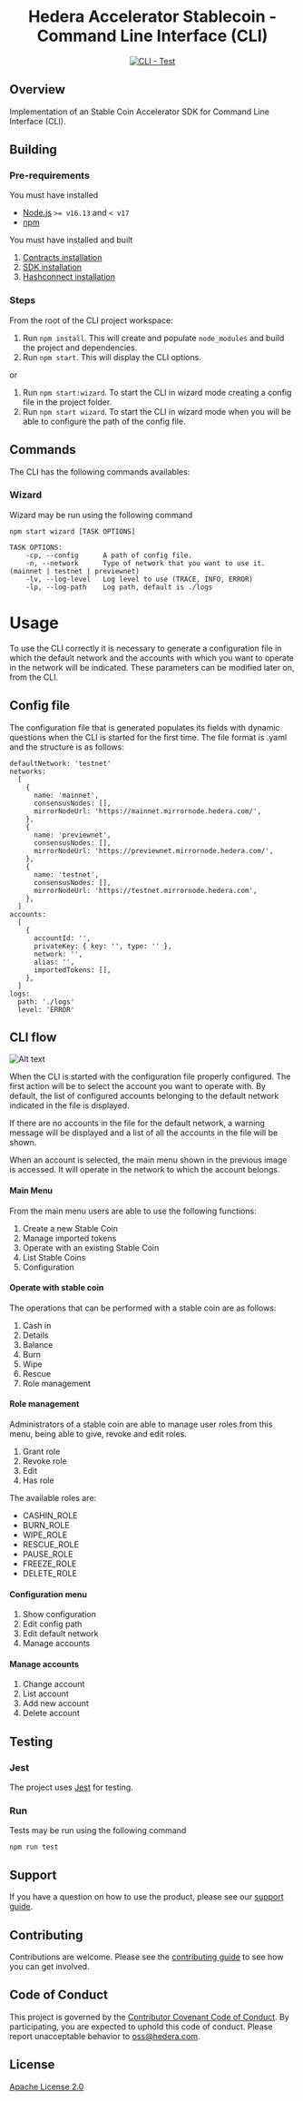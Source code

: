<div align="center">

# Hedera Accelerator Stablecoin - Command Line Interface (CLI)
[![CLI - Test](https://github.com/hashgraph/hedera-accelerator-stablecoin/actions/workflows/cli.test.yml/badge.svg)](https://github.com/hashgraph/hedera-accelerator-stablecoin/actions/workflows/cli.test.yml)
</div>

## Overview

Implementation of an Stable Coin Accelerator SDK for Command Line Interface (CLI).

## Building

### Pre-requirements

You must have installed

- [Node.js](https://nodejs.org/) `>= v16.13` and `< v17`
- [npm](https://www.npmjs.com/)

You must have installed and built

1. [Contracts installation](https://github.com/hashgraph/hedera-accelerator-stablecoin/blob/main/contracts/README.md#installation)
2. [SDK installation](https://github.com/hashgraph/hedera-accelerator-stablecoin/blob/main/sdk/README.md#installation)
3. [Hashconnect installation](https://github.com/hashgraph/hedera-accelerator-stablecoin/blob/main/hashconnect/lib/README.md#installation)

### Steps

From the root of the CLI project workspace:

1. Run `npm install`. This will create and populate `node_modules` and build the project and dependencies.
2. Run `npm start`. This will display the CLI options.

or

1. Run `npm start:wizard`. To start the CLI in wizard mode creating a config file in the project folder.
2. Run `npm start wizard`. To start the CLI in wizard mode when you will be able to configure the path of the config file.

## Commands

The CLI has the following commands availables:

### Wizard

Wizard may be run using the following command

```
npm start wizard [TASK OPTIONS]

TASK OPTIONS:
    -cp, --config      A path of config file.
    -n, --network      Type of network that you want to use it. (mainnet | testnet | previewnet)
    -lv, --log-level   Log level to use (TRACE, INFO, ERROR)
    -lp, --log-path    Log path, default is ./logs
```

# Usage

To use the CLI correctly it is necessary to generate a configuration file in which the default network and the accounts with which you want to operate in the network will be indicated. These parameters can be modified later on, from the CLI.

## Config file

The configuration file that is generated populates its fields with dynamic questions when the CLI is started for the first time.
The file format is .yaml and the structure is as follows:

```
defaultNetwork: 'testnet'
networks:
  [
    {
      name: 'mainnet',
      consensusNodes: [],
      mirrorNodeUrl: 'https://mainnet.mirrornode.hedera.com/',
    },
    {
      name: 'previewnet',
      consensusNodes: [],
      mirrorNodeUrl: 'https://previewnet.mirrornode.hedera.com/',
    },
    {
      name: 'testnet',
      consensusNodes: [],
      mirrorNodeUrl: 'https://testnet.mirrornode.hedera.com',
    },
  ]
accounts:
  [
    {
      accountId: '',
      privateKey: { key: '', type: '' },
      network: '',
      alias: '',
      importedTokens: [],
    },
  ]
logs:
  path: './logs'
  level: 'ERROR'
```

## CLI flow

![Alt text](docs/images/CLI-flow.png?raw=true 'CLI flow')

When the CLI is started with the configuration file properly configured. The first action will be to select the account you want to operate with. By default, the list of configured accounts belonging to the default network indicated in the file is displayed.

If there are no accounts in the file for the default network, a warning message will be displayed and a list of all the accounts in the file will be shown.

When an account is selected, the main menu shown in the previous image is accessed. It will operate in the network to which the account belongs.

#### Main Menu

From the main menu users are able to use the following functions:

1. Create a new Stable Coin
2. Manage imported tokens
3. Operate with an existing Stable Coin
4. List Stable Coins
5. Configuration

#### Operate with stable coin

The operations that can be performed with a stable coin are as follows:

1. Cash in
2. Details
3. Balance
4. Burn
5. Wipe
6. Rescue
7. Role management

#### Role management

Administrators of a stable coin are able to manage user roles from this menu, being able to give, revoke and edit roles.

1. Grant role
2. Revoke role
3. Edit
4. Has role

The available roles are:

- CASHIN_ROLE
- BURN_ROLE
- WIPE_ROLE
- RESCUE_ROLE
- PAUSE_ROLE
- FREEZE_ROLE
- DELETE_ROLE

#### Configuration menu

1. Show configuration
2. Edit config path
3. Edit default network
4. Manage accounts

#### Manage accounts

1. Change account
2. List account
3. Add new account
4. Delete account

## Testing

### Jest

The project uses [Jest](https://jestjs.io/es-ES/) for testing.

### Run

Tests may be run using the following command

```shell
npm run test
```

## Support

If you have a question on how to use the product, please see our
[support guide](https://github.com/hashgraph/.github/blob/main/SUPPORT.md).

## Contributing

Contributions are welcome. Please see the
[contributing guide](https://github.com/hashgraph/.github/blob/main/CONTRIBUTING.md)
to see how you can get involved.

## Code of Conduct

This project is governed by the
[Contributor Covenant Code of Conduct](https://github.com/hashgraph/.github/blob/main/CODE_OF_CONDUCT.md). By
participating, you are expected to uphold this code of conduct. Please report unacceptable behavior
to [oss@hedera.com](mailto:oss@hedera.com).

## License

[Apache License 2.0](LICENSE)
